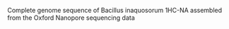 Complete genome sequence of Bacillus inaquosorum 1HC-NA assembled from the Oxford Nanopore sequencing data
